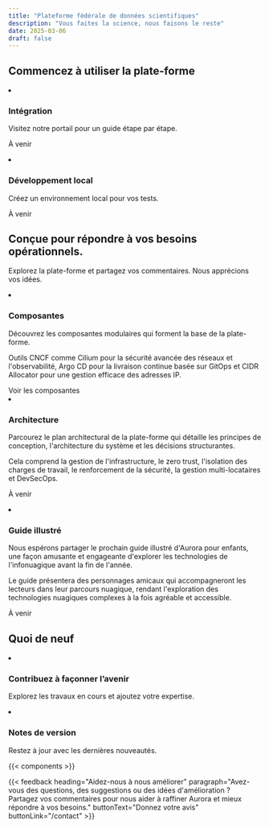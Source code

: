 ```yaml
---
title: "Plateforme fédérale de données scientifiques"
description: "Vous faites la science, nous faisons le reste"
date: 2025-03-06
draft: false
---
```


<link rel="stylesheet" href="https://aurora.gccloudone.alpha.canada.ca/scss/main.css">

## Commencez à utiliser la plate-forme

<article class="py-500 bg-primary text-light bg-full-width">
  <gcds-grid tag="ul" columns="1fr" columns-tablet="1fr 1fr" gap="450" class="hydrated">
    <li class="list-none md:mb-0 mb-500">
      <h3 class="mb-400">Intégration</h3>
      <p class="mb-400">Visitez notre portail pour un guide étape par étape.</p>
      <p class="mb-400">À venir</p>
    </li>
    <li class="list-none">
      <h3 class="mb-400">Développement local</h3>
      <p class="mb-400">Créez un environnement local pour vos tests.</p>
      <p class="mb-400">À venir</p>
    </li>
  </gcds-grid>
</article>

<article class="py-450">
  <h2 class="mb-400">Conçue pour répondre à vos besoins opérationnels.</h2>
  <p class="mb-500"> Explorez la plate-forme et partagez vos commentaires. <gcds-link href="/contact" class="hydrated">Nous apprécions vos idées</gcds-link>.</p>
  <gcds-grid tag="ul" columns="1fr" columns-tablet="1fr 1fr" columns-desktop="1fr 1fr 1fr" gap="450" class="hydrated">
    <li class="list-none">
      <h3 class="mb-400">Composantes</h3>
      <p class="mb-400">Découvrez les composantes modulaires qui forment la base de la plate-forme.</p>
      <p class="mb-400">Outils CNCF comme Cilium pour la sécurité avancée des réseaux et l'observabilité, Argo CD pour la livraison continue basée sur GitOps et CIDR Allocator pour une gestion efficace des adresses IP.</p>
      <gcds-link href="/components/" class="hydrated">Voir les composantes</gcds-link>
    </li>
    <li class="list-none">
      <h3 class="mb-400">Architecture</h3>
      <p class="mb-400">Parcourez le plan architectural de la plate-forme qui détaille les principes de conception, l'architecture du système et les décisions structurantes.</p>
      <p class="mb-400">Cela comprend la gestion de l'infrastructure, le zero trust, l'isolation des charges de travail, le renforcement de la sécurité, la gestion multi-locataires et DevSecOps.</p>
      <p>À venir</p>
    </li>
    <li class="list-none">
      <h3 class="mb-400">Guide illustré</h3>
      <p class="mb-400">Nous espérons partager le prochain guide illustré d'Aurora pour enfants, une façon amusante et engageante d'explorer les technologies de l'infonuagique avant la fin de l'année.</p>
      <p class="mb-400">Le guide présentera des personnages amicaux qui accompagneront les lecteurs dans leur parcours nuagique, rendant l'exploration des technologies nuagiques complexes à la fois agréable et accessible.</p>
      <p>À venir</p>
    </li>
  </gcds-grid>
</article>

<article class="py-500 bg-light bg-full-width">
  <h2 class="mb-400">Quoi de neuf</h2>
  <gcds-grid tag="ul" columns="1fr" columns-tablet="1fr 1fr" gap="450" class="hydrated">
    <li class="list-none bg-white p-450 b-radius-md">
      <h3 class="mb-400">
        <gcds-link href="/get-involved" class="hydrated">Contribuez à façonner l’avenir</gcds-link>
      </h3>
      <p>Explorez les travaux en cours et ajoutez votre expertise.</p>
    </li>
    <li class="list-none bg-white px-250 py-450 b-radius-md">
      <h3 class="mb-400">
        <gcds-link external="" href="https://github.com/gccloudone/aurora/blob/main/CHANGELOG.md" class="hydrated">Notes de version</gcds-link>
      </h3>
      <p>Restez à jour avec les dernières nouveautés.</p>
    </li>
  </gcds-grid>
</article>

{{< components >}}

{{< feedback
heading="Aidez-nous à nous améliorer"
paragraph="Avez-vous des questions, des suggestions ou des idées d'amélioration ? Partagez vos commentaires pour nous aider à raffiner Aurora et mieux répondre à vos besoins."
buttonText="Donnez votre avis"
buttonLink="/contact" >}}

